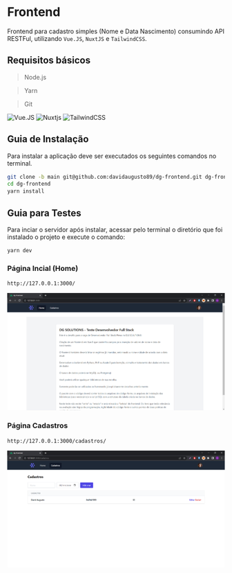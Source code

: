 # Frontend

Frontend para cadastro simples (Nome e Data Nascimento) consumindo API RESTFul, utilizando `Vue.JS`, `NuxtJS` e `TailwindCSS`.

## Requisitos básicos

> Node.js

> Yarn

> Git

![Vue.JS](https://img.shields.io/badge/Vue.js-35495E?style=for-the-badge&logo=vue.js&logoColor=4FC08D) ![Nuxtjs](https://img.shields.io/badge/Nuxt-002E3B?style=for-the-badge&logo=nuxtdotjs&logoColor=#00DC82) ![TailwindCSS](https://img.shields.io/badge/tailwindcss-%2338B2AC.svg?style=for-the-badge&logo=tailwind-css&logoColor=white)

## Guia de Instalação


Para instalar a aplicação deve ser executados os seguintes comandos no terminal.

```sh
git clone -b main git@github.com:davidaugusto89/dg-frontend.git dg-frontend
cd dg-frontend
yarn install
```

## Guia para Testes
Para inciar o servidor após instalar, acessar pelo terminal o diretório que foi instalado o projeto e execute o comando:

```sh
yarn dev
```

### Página Incial (Home)

```sh
http://127.0.0.1:3000/
```

![Home](https://raw.githubusercontent.com/davidaugusto89/dg-frontend/main/prints/Home.png)


### Página Cadastros

```sh
http://127.0.0.1:3000/cadastros/
```

![Cadastros](https://raw.githubusercontent.com/davidaugusto89/dg-frontend/main/prints/Cadastros.png)